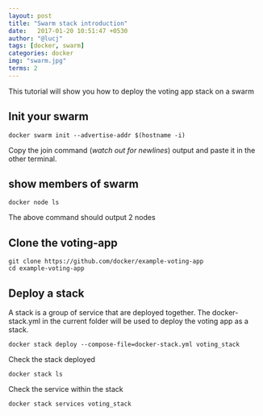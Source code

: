 ```yaml
---
layout: post
title: "Swarm stack introduction"
date:   2017-01-20 10:51:47 +0530
author: "@lucj"
tags: [docker, swarm]
categories: docker
img: "swarm.jpg"
terms: 2
---
```


This tutorial will show you how to deploy the voting app stack on a swarm


## Init your swarm

```.term1
docker swarm init --advertise-addr $(hostname -i)
```

Copy the join command (*watch out for newlines*) output and paste it in the other terminal.

## show members of swarm

```.term1
docker node ls
```

The above command should output 2 nodes

## Clone the voting-app

```.term1
git clone https://github.com/docker/example-voting-app
cd example-voting-app
```

## Deploy a stack

A stack is a group of service that are deployed together. The docker-stack.yml in the current folder will be used to deploy the voting app as a stack.

```.term1
docker stack deploy --compose-file=docker-stack.yml voting_stack
```

Check the stack deployed
```.term1
docker stack ls
```

Check the service within the stack
```.term1
docker stack services voting_stack
```
